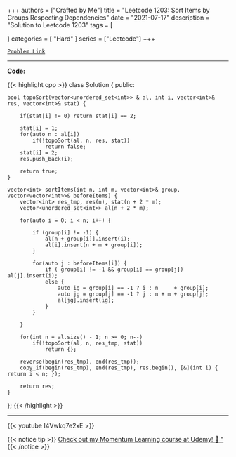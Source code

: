 
+++
authors = ["Crafted by Me"]
title = "Leetcode 1203: Sort Items by Groups Respecting Dependencies"
date = "2021-07-17"
description = "Solution to Leetcode 1203"
tags = [
    
]
categories = [
    "Hard"
]
series = ["Leetcode"]
+++



[`Problem Link`](https://leetcode.com/problems/sort-items-by-groups-respecting-dependencies/description/)

---

**Code:**

{{< highlight cpp >}}
class Solution {
public:
    
    bool topoSort(vector<unordered_set<int>> & al, int i, vector<int>& res, vector<int>& stat) {
        
        if(stat[i] != 0) return stat[i] == 2;
        
        stat[i] = 1;
        for(auto n : al[i])
            if(!topoSort(al, n, res, stat))
                return false;
        stat[i] = 2;
        res.push_back(i);

        return true;
    }
    
    vector<int> sortItems(int n, int m, vector<int>& group, vector<vector<int>>& beforeItems) {
        vector<int> res_tmp, res(n), stat(n + 2 * m);
        vector<unordered_set<int>> al(n + 2 * m);
        
        for(auto i = 0; i < n; i++) {

            if (group[i] != -1) {
                al[n + group[i]].insert(i);
                al[i].insert(n + m + group[i]);
            }

            for(auto j : beforeItems[i]) {
                if ( group[i] != -1 && group[i] == group[j]) al[j].insert(i);
                else {
                    auto ig = group[i] == -1 ? i : n     + group[i];
                    auto jg = group[j] == -1 ? j : n + m + group[j];
                    al[jg].insert(ig);
                }
            }

        }

        for(int n = al.size() - 1; n >= 0; n--)
            if(!topoSort(al, n, res_tmp, stat))
                return {};
        
        reverse(begin(res_tmp), end(res_tmp));
        copy_if(begin(res_tmp), end(res_tmp), res.begin(), [&](int i) { return i < n; });

        return res;
    }
};
{{< /highlight >}}


---
{{< youtube I4Vwkq7e2xE >}}

{{< notice tip >}}
[Check out my Momentum Learning course at Udemy! 🚀 "](https://www.udemy.com/course/blind-75-the-data-structures-and-algorithms-essentials/)
{{< /notice >}}


